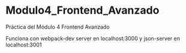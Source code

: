 # Modulo4_Frontend_Avanzado
Práctica del Módulo 4 Frontend Avanzado


Funciona con webpack-dev server en localhost:3000
y json-server en localhost:3001
